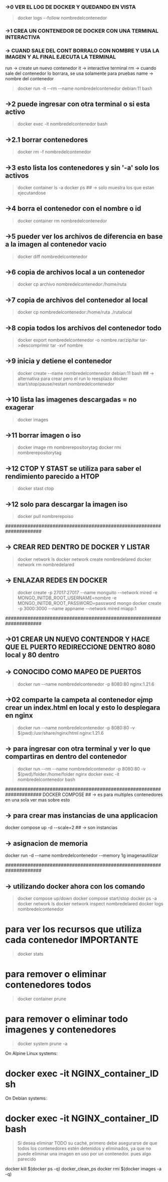 ### ->0 VER EL LOG DE DOCKER Y QUEDANDO EN VISTA
> docker logs --follow nombredelcontenedor

### ->1 CREA UN CONTENEDOR DE DOCKER CON UNA TERMINAL INTERACTIVA
### -> CUAND SALE DEL CONT BORRALO CON NOMBRE Y USA LA IMAGEN Y AL FINAL EJECUTA LA TERMINAL

run -> create un nuevo contenedor
it -> interactive terminal
rm -> cuando sale del contenedor lo borrara, se usa solamente para pruebas
name -> nombre del contenedor

> docker run -it --rm --name nombredelcontenedor debian:11 bash

## ->2 puede ingresar con otra terminal o si esta activo
> docker exec -it nombredelcontenedor bash

## ->2.1 borrar contenedores
> docker rm -f nombredelcontenedor

## ->3 esto lista los contenedores y sin '-a' solo los activos
> docker container ls -a
> docker ps ## -> solo muestra los que estan ejecutandose

## ->4 borra el contenedor con el nombre o id
> docker container rm nombredelcontenedor

## ->5 pueder ver los archivos de diferencia en base a la imagen al contenedor vacio
> docker diff nombredelcontenedor

## ->6 copia de archivos local a un contenedor
> docker cp archivo nombredelcontenedor:/home/ruta

## ->7 copia de archivos del contenedor al local
> docker cp nombredelcontenedor:/home/ruta ./rutalocal

## ->8 copia todos los archivos del contenedor todo
> docker export nombredelcontenedor -o nombre.rar/zip/tar tar->descomprimir tar -xvf nombre

## ->9 inicia y detiene el contenedor
> docker create --name nombredelcontenedor debian:11 bash ## -> alternativa para crear pero el run lo reesplaza
> docker start/stop/pause/restart nombredelcontenedor

## ->10 lista las imagenes descargadas = no exagerar
> docker images

## ->11 borrar imagen o iso
> docker image rm nombrerepositorytag
> docker rmi nombrerepositorytag

## ->12 CTOP Y STAST se utiliza para saber el rendimiento parecido a HTOP
> docker stast
> ctop

## ->12 solo para descargar la imagen iso
> docker pull nombrerepoiso


#####################################################################
## -> CREAR RED DENTRO DE DOCKER Y LISTAR
> docker network ls
> docker network create nombredelared
> docker network rm nombredelared

## -> ENLAZAR REDES EN DOCKER
> docker create -p 27017:27017 --name monguito --network mired -e MONGO_INITDB_ROOT_USERNAME=nombre -e MONGO_INITDB_ROOT_PASSWORD=password mongo
> docker create -p 3000:3000 --name appname --network mired miapp:1

#####################################################################
## ->01 CREAR UN NUEVO CONTENDOR Y HACE QUE EL PUERTO REDIRECCIONE DENTRO 8080 local y 80 dentro
## -> CONOCIDO COMO MAPEO DE PUERTOS
> docker run --name nombredelcontenedor -p 8080:80 nginx:1.21.6

## ->02 comparte la campeta al contenedor ejmp crear un index.html en local y esto lo desplegara en nginx
> docker run --name nombredelcontenedor -p 8080:80 -v $(pwd):/usr/share/nginx/html nginx:1.21.6

## -> para ingresar con otra terminal y ver lo que compartiras en dentro del contenedor
> docker run --rm --name nombredelcontenedor -p 8080:80 -v $(pwd)/folder:/home/folder nginx
> docker exec -it nombredelcontenedor bash

#####################################################################
DOCKER COMPOSE ## -> es para multiples contenedores en una sola ver mas sobre esto

## -> para crear mas instancias de una applicacion
docker compose up -d --scale=2 ## -> son instancias

## -> asignacion de memoria
docker run -d --name nombredelcontenedor --memory 1g imagenautilizar


#####################################################################
## -> utilizando docker ahora con los comando
> docker compose up/down
> docker compose start/stop
> docker ps -a
> docker network ls
> docker network inspect nombredelared
> docker logs nombredelcontenedor

# para ver los recursos que utiliza cada contenedor IMPORTANTE
> docker stats

# para remover o eliminar contenedores todos
> docker container prune

# para remover o eliminar todo imagenes y contenedores
> docker system prune -a


On Alpine Linux systems:
# docker exec -it NGINX_container_ID sh
On Debian systems:

# docker exec -it NGINX_container_ID bash


> Si desea eliminar TODO su caché, primero debe asegurarse de que todos los contenedores estén detenidos y eliminados, ya que no puede eliminar una imagen en uso por un contenedor. pues algo parecido

docker kill $(docker ps -q)
docker_clean_ps
docker rmi $(docker images -a -q)
